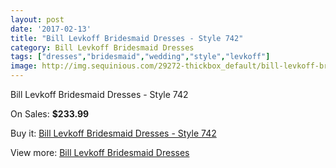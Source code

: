 ```yaml
---
layout: post
date: '2017-02-13'
title: "Bill Levkoff Bridesmaid Dresses - Style 742"
category: Bill Levkoff Bridesmaid Dresses
tags: ["dresses","bridesmaid","wedding","style","levkoff"]
image: http://img.sequinious.com/29272-thickbox_default/bill-levkoff-bridesmaid-dresses-style-742.jpg
---
```

Bill Levkoff Bridesmaid Dresses - Style 742

On Sales: **$233.99**
<a href="https://www.sequinious.com/bill-levkoff-bridesmaid-dresses/4178-bill-levkoff-bridesmaid-dresses-style-742.html"><amp-img layout="responsive" width="600" height="600" src="//img.sequinious.com/29272-thickbox_default/bill-levkoff-bridesmaid-dresses-style-742.jpg" alt="Bill Levkoff Bridesmaid Dresses - Style 742 0" /></a>

Buy it: [Bill Levkoff Bridesmaid Dresses - Style 742](https://www.sequinious.com/bill-levkoff-bridesmaid-dresses/4178-bill-levkoff-bridesmaid-dresses-style-742.html "Bill Levkoff Bridesmaid Dresses - Style 742")

View more: [Bill Levkoff Bridesmaid Dresses](https://www.sequinious.com/38-bill-levkoff-bridesmaid-dresses "Bill Levkoff Bridesmaid Dresses")